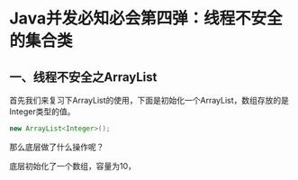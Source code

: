 # Java并发必知必会第四弹：线程不安全的集合类

## 一、线程不安全之ArrayList

首先我们来复习下ArrayList的使用，下面是初始化一个ArrayList，数组存放的是Integer类型的值。

``` java
new ArrayList<Integer>();
```

那么底层做了什么操作呢？

底层初始化了一个数组，容量为10，

